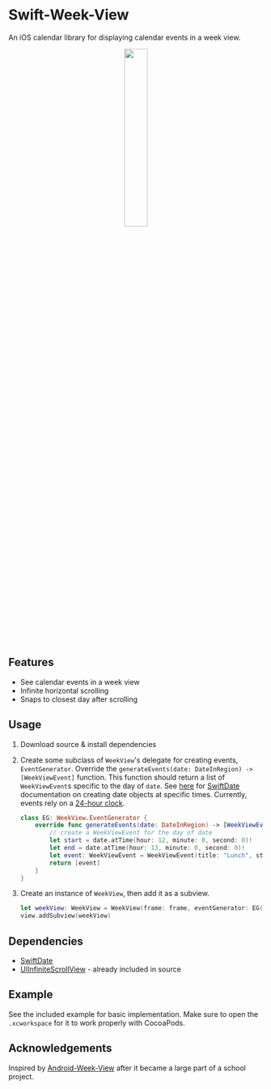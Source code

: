 # Swift-Week-View
An iOS calendar library for displaying calendar events in a week view.

<p align="center">
	<img src="Media/screen2.gif" width="30%" height="auto">
</p> 

## Features
- See calendar events in a week view
- Infinite horizontal scrolling
- Snaps to closest day after scrolling

## Usage
1. Download source & install dependencies

2. Create some subclass of `WeekView`'s delegate for creating events, `EventGenerator`. Override the `generateEvents(date: DateInRegion) -> [WeekViewEvent]` function. This function should return a list of `WeekViewEvent`s specific to the day of `date`. See [here](malcommac.github.io/SwiftDate/manipulate_dates.html#dateatunit) for [SwiftDate](https://github.com/malcommac/SwiftDate) documentation on creating date objects at specific times. Currently, events rely on a [24-hour clock](https://en.wikipedia.org/wiki/24-hour_clock).

   ```Swift
   class EG: WeekView.EventGenerator {
       override func generateEvents(date: DateInRegion) -> [WeekViewEvent] {
           // create a WeekViewEvent for the day of date
           let start = date.atTime(hour: 12, minute: 0, second: 0)!
           let end = date.atTime(hour: 13, minute: 0, second: 0)!
           let event: WeekViewEvent = WeekViewEvent(title: "Lunch", startDate: start, endDate: end)
           return [event]
       }
   }
   ```

3. Create an instance of `WeekView`, then add it as a subview.
   
   ```Swift
   let weekView: WeekView = WeekView(frame: frame, eventGenerator: EG(), visibleDays: 5)
   view.addSubview(weekView)
   ```

## Dependencies
- [SwiftDate](https://github.com/malcommac/SwiftDate)
- [UIInfiniteScrollView](https://github.com/EvanCooper9/swift-infinite-uiscrollview) - already included in source

## Example
See the included example for basic implementation. Make sure to open the `.xcworkspace` for it to work properly with CocoaPods.

## Acknowledgements
Inspired by [Android-Week-View](https://github.com/alamkanak/Android-Week-View) after it became a large part of a school project.